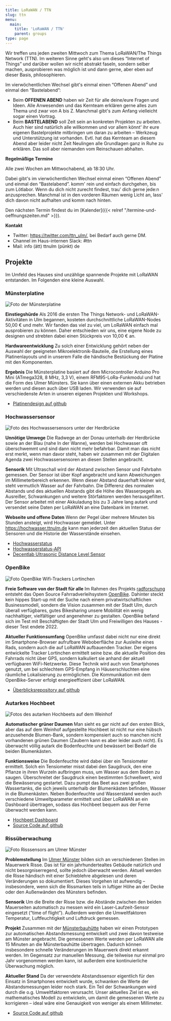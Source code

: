 ```yaml
---
title: LoRaWAN / TTN
slug: ttn
menu: 
  main:
    title: 'LoRaWAN / TTN'
    parent: groups
type: page
---
```


Wir treffen uns jeden zweiten Mittwoch zum Thema LoRaWAN/The Things Network (TTN). Im weiteren Sinne geht's also um dieses “Internet of Things” und darüber wollen wir nicht abstrakt faseln, sondern selber machen, ausprobieren was möglich ist und dann gerne, aber eben auf dieser Basis, philosophieren.

Im vierwöchentlichen Wechsel gibt's einmal einen “Offenen Abend” und einmal den “Bastelabend”:

* Beim **OFFENEN ABEND** haben wir Zeit für alle deine/eure Fragen und Ideen. Alle Anwesenden und das Kernteam erklären gerne alles zum Thema und zwar von A bis Z. Manchmal gibt's zum Anfang vielleicht sogar einen Vortrag.
* Beim **BASTELABEND** soll Zeit sein an konkreten Projekten zu arbeiten. Auch hier sind natürlich alle willkommen und vor allem könnt' ihr eure eigenen Bastelprojekte mitbringen um daran zu arbeiten – Werkzeug und Unterstützung ist vorhanden. Evtl. hat das Kernteam an diesem Abend aber leider nicht Zeit Neulingen alle Grundlagen ganz in Ruhe zu erklären. Das soll aber niemanden vom Reinschauen abhalten.

**Regelmäßige Termine**

Alle zwei Wochen am Mittwochabend, ab 18:30 Uhr.

Dabei gibt's im vierwöchentlichen Wechsel einmal einen “Offenen Abend” und einmal den “Bastelabend”. komm' rein und einfach durchgehen, bis zum Lötlabor. Wenn du dich nicht zurecht findest, trau' dich gerne jede:n anzusprechen. Manchmal ist in den vorderen Räumen wenig Licht an, lass' dich davon nicht aufhalten und komm nach hinten.

Den nächsten Termin findest du im [Kalender]({{< relref "/termine-und-oeffnungszeiten.md" >}}).

**Kontakt**

* Twitter: <https://twitter.com/ttn_ulm/>, bei Bedarf auch gerne DM.
* Channel im Haus-internen Slack: #ttn
* Mail: info (ätt) ttnulm (pünkt) de

## Projekte

Im Umfeld des Hauses sind unzählige spannende Projekte mit LoRaWAN entstanden. Im Folgenden eine kleine Auswahl.

### Münsterplatine

![Foto der Münsterplatine](/wp-content/uploads/2022/03/ttn_minster-node.jpeg)

**Einstiegshürde** Als 2016 die ersten The Things Network- und LoRaWAN-Aktivitäten in Ulm begannen, kosteten durchschnittliche LoRaWAN-Nodes 50,00 € und mehr. Wir fanden das viel zu viel, um LoRaWAN einfach mal ausprobieren zu können. Daher entschieden wir uns, eine eigene Node zu designen und strebten dabei einen Stückpreis von 10,00 € an.

**Hardwareentwicklung** Zu solch einer Entwicklung gehört neben der Auswahl der geeigneten Mikroelektronik-Bauteile, die Erstellung eines Platinenlayouts und in unserem Falle die händische Bestückung der Platine mit den Komponenten.

**Ergebnis** Die Münsterplatine basiert auf dem Microcontroller Arduino Pro Mini (ATmega328, 8 MHz, 3,3 V), einem RFM95-LoRa-Funkmodul und hat die Form des Ulmer Münsters. Sie kann über einen externen Akku betrieben werden und diesen auch über USB laden. Wir verwenden sie auf verschiedenste Arten in unseren eigenen Projekten und Workshops.

* [Platinendesign auf github](https://github.com/temporaerhaus/ttn-ulm-pcb)

### Hochwassersensor

![Foto des Hochwassersensors unter der Herdbrücke](/wp-content/uploads/2022/03/ttn_hochwassersensor.jpeg)

**Unnötige Umwege** Die Radwege an der Donau unterhalb der Herdbrücke sowie an der Blau (nahe In der Wanne), werden bei Hochwasser oft überschwemmt und sind dann nicht mehr befahrbar. Damit man das nicht erst merkt, wenn man davor steht, haben wir zusammen mit der Digitalen Agenda zwei Hochwassersensoren an diesen Stellen angebracht.

**Sensorik** Mit Ultraschall wird der Abstand zwischen Sensor und Fahrbahn gemessen. Der Sensor ist über Kopf angebracht und kann Abweichungen im Millimeterbereich erkennen. Wenn dieser Abstand dauerhaft kleiner wird, steht vermutlich Wasser auf der Fahrbahn. Die Differenz des normalen Abstands und des aktuellen Abstands gibt die Höhe des Wasserpegels an. Ausreißer, Schwankungen und weitere Störfaktoren werden herausgefiltert. Der Sensor arbeitet mit einer Akkuladung bis zu 3 Jahre lang autark und versendet seine Daten per LoRaWAN an eine Datenbank im Internet.

**Webseite und offene Daten** Wenn der Pegel über mehrere Minuten bis Stunden ansteigt, wird Hochwasser gemeldet. Unter https://hochwasser.ttnulm.de kann man jederzeit den aktuellen Status der Sensoren und die Historie der Wasserstände einsehen.

* [Hochwasserstatus](https://hochwasser.ttnulm.de)
* [Hochwasserstatus-API](https://hochwasser.ttnulm.de/apidoc)
* [Decentlab Ultrasonic Distance Level Sensor](https://www.decentlab.com/products/ultrasonic-distance-/-level-sensor-for-lorawan)

### OpenBike

![Foto OpenBike Wifi-Trackers Lortinchen](/wp-content/uploads/2022/03/ttn_wifi-tracker.jpeg)

**Freie Software von der Stadt für alle** Im Rahmen des Projekts [radforschung](https://radforschung.org/) entsteht das Open Source Fahrradverleihsystem [OpenBike](https://openbike.ulm.dev/). Dahinter steckt kein hippes Start-up mit der Suche nach einem privatwirtschaftlichen Businessmodell, sondern die Vision zusammen mit der Stadt Ulm, durch überall verfügbares, gutes Bikesharing unsere Mobilität ein wenig nachhaltiger, vielfältiger und angenehmer zu gestalten. OpenBike befand sich im Test mit Beschäftigten der Stadt Ulm und Freiwilligen des Hauses - dieser Test endete 2022.

**Aktueller Funktionsumfang** OpenBike umfasst dabei nicht nur eine direkt im Smartphone-Browser aufrufbare Weboberfläche zur Ausleihe eines Rads, sondern auch die auf LoRaWAN aufbauenden Tracker. Der eigens entwickelte Tracker Lortinchen ermittelt seine bzw. die aktuelle Position des Fahrrads nicht über GPS, sondern kalkuliert sie anhand der aktuell verfügbaren WiFi-Netzwerke. Diese Technik wird auch von Smartphones genutzt, um bei schlechtem GPS-Empfang in Häuserschluchten eine räumliche Lokalisierung zu ermöglichen. Die Kommunikation mit dem OpenBike-Server erfolgt energieeffizient über LoRaWAN.

* [Überblicksrepository auf github](https://github.com/transportkollektiv/openbike)

### Autarkes Hochbeet

![Fotos des autarken Hochbeets auf dem Weinhof](/wp-content/uploads/2022/03/ttn_hochbeet.jpeg)

**Automatischer grüner Daumen** Man sieht es gar nicht auf den ersten Blick, aber das auf dem Weinhof aufgestellte Hochbeet ist nicht nur eine hübsch anzusehende Blumen-Bank, sondern kompensiert auch so manchen nicht vorhandenen grünen Daumen (Zaubern kann es aber leider auch nicht). Es überwacht völlig autark die Bodenfeuchte und bewässert bei Bedarf die beiden Blumenkästen.

**Funktionsweise** Die Bodenfeuchte wird dabei über ein Tensiometer ermittelt. Solch ein Tensiometer misst dabei den Saugdruck, den eine Pflanze in ihren Wurzeln aufbringen muss, um Wasser aus dem Boden zu saugen. Überschreitet der Saugdruck einen bestimmten Schwellwert, wird die Bewässerung gestartet. Dazu pumpt das Beet aus zwei großen Wassertanks, die sich jeweils unterhalb der Blumenkästen befinden, Wasser in die Blumenkästen. Neben Bodenfeuchte und Wasserstand werden auch verschiedene Umweltparameter ermittelt und über LoRaWAN an ein Dashboard übertragen, sodass das Hochbeet bequem aus der Ferne überwacht werden kann.

* [Hochbeet Dashboard](https://ttndata.cortex-media.de/grafana/d/c80ycHXWk/hochbeet-verschworhaus?orgId=1&from=now-7d&to=now)
* [Source Code auf github](https://github.com/temporaerhaus/ttn-ulm-hochbeet-node)

### Rissüberwachung

![Foto Risssensors am Ulmer Münster](/wp-content/uploads/2022/03/ttn_risssensor.jpeg)

**Problemstellung** Im [Ulmer Münster](https://www.ulmer-muenster.de/) bilden sich an verschiedenen Stellen im Mauerwerk Risse. Das ist für ein jahrhundertealtes Gebäude natürlich und nicht besorgniserregend, sollte jedoch überwacht werden. Aktuell werden die Risse händisch mit einer Schieblehre abgelesen und deren Veränderungen so dokumentiert. Dieses Vorgehen ist aufwendig – insbesondere, wenn sich die Rissmarken teils in luftiger Höhe an der Decke oder den Außenwänden des Münsters befinden.

**Sensorik** Um die Breite der Risse bzw. die Abstände zwischen den beiden Mauerseiten automatisch zu messen wird ein Laser-Laufzeit-Sensor eingesetzt (“time of flight”). Außerdem werden die Umweltfaktoren Temperatur, Luftfeuchtigkeit und Luftdruck gemessen.

**Projekt** Zusammen mit der [Münsterbauhütte](http://www.muensterbauamt-ulm.de/) haben wir einen Prototypen zur automatischen Abstandsmessung entwickelt und zwei davon testweise am Münster angebracht. Die gemessenen Werte werden per LoRaWAN alle 15 Minuten an die Münsterbauhütte übertragen. Dadurch können insbesondere schnelle Veränderungen im Mauerwerk direkt erkannt werden. Im Gegensatz zur manuellen Messung, die teilweise nur einmal pro Jahr vorgenommen werden kann, ist außerdem eine kontinuierliche Überwachung möglich.

**Aktueller Stand** Da der verwendete Abstandssensor eigentlich für den Einsatz in Smartphones entwickelt wurde, schwanken die Werte der Abstandsmessungen leider noch stark. Ein Teil der Schwankungen wird durch die o.g. Umweltfaktoren verursacht. Unser aktuelles Ziel ist es, ein mathematisches Modell zu entwickeln, um damit die gemessenen Werte zu korrigieren – ideal wäre eine Genauigkeit von weniger als einem Millimeter.

* [Source Code auf github](https://github.com/jaqPi/ttn-ulm-muenster-monitor)
